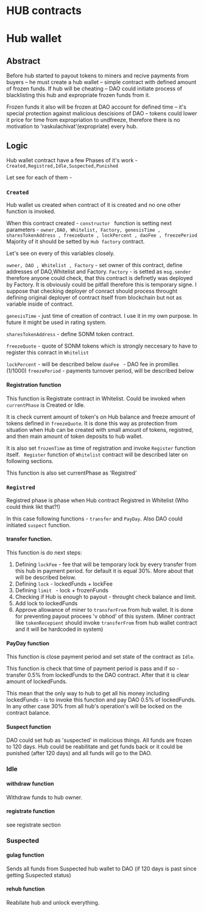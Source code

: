# HUB contracts

# Hub wallet



## Abstract

Before hub started to payout tokens to miners and recive payments from buyers – he must create a hub wallet – simple contract with defined amount of frozen funds. If hub will be cheating – DAO could initiate process of blacklisting this hub and expropriate frozen funds from it.

Frozen funds it also will be frozen at DAO account for defined time – it&#39;s special protection against malicious descisions of DAO – tokens could lower it price for time from expropriation to undfreeze, therefore there is no motivation to &#39;raskulachivat&#39;(expropriate) every hub.

## Logic

Hub wallet contract have a few Phases of it's work - ```Created,Registred,Idle,Suspected,Punished ```

Let see for each of them -

### ```Created```
Hub wallet us created when contract of it is created and no one other function is invoked.

When this contract created - ```constructor ``` function is setting next parameters -
``` owner,DAO, Whitelist, Factory, genesisTime , sharesTokenAddress , freezeQuote , lockPercent , daoFee , freezePeriod  ```
Majority of it should be setted by ```Hub factory``` contract.

Let's see on every of this variables closely.

``` owner, DAO , Whitelist , Factory ``` - set owner of this contract, define addresses of DAO,Whitelist and Factory.
``` Factory ``` - is setted as ```msg.sender``` therefore anyone could check, that this contract is definetly was deployed by Factory. It is obviously could be pitfall therefore this is temporary signe. I suppose that checking deployer of conract should process throught defining original deployer of contract itself from blockchain but not as variable inside of contract.

``` genesisTime ``` - just time of creation of contract. I use it in my own purpose. In future it might be used in rating system.

```sharesTokenAddress``` - define SONM token contract.

``` freezeQuote ``` - quote of SONM tokens which is strongly neccesary to have to register this conract in ```Whitelist ```

``` lockPercent ``` - will be described below
```daoFee ``` - DAO fee in promilles (1/1000)
```freezePeriod``` - payments turnover period, will be described below

#### Registration function

This function is Registrate contract in Whitelist.
Could be invoked when ```currentPhase``` is Created or Idle.

It is check current amount of token's on Hub balance and freeze amount of tokens defined in ```freezeQuote```.
It is done this way as protection from situation when Hub can be created with small amount of tokens, registred, and then main amount of token deposits to hub wallet.

It is also set ```frozenTime``` as time of registration and invoke ```Register``` function itself.
``` Register``` function of ```Whitelist``` contract will be described later on following sections.

This function is also set currentPhase as 'Registred'


### ```Registred```
Registred phase is phase when Hub contract Registred in Whitelist (Who could think likt that?!)

In this case following functions - ```transfer``` and ```PayDay```. Also DAO could initiated ```suspect``` function.

#### transfer function.
This function is do next steps:

1. Defining ```lockFee``` - fee that will be temporary lock by every transfer from this hub in payment period.
for default it is equal 30%. More about that will be described below.
2. Defining ```lock``` - lockedFunds + lockFee
3. Defining ```limit ``` - lock + frozenFunds
4. Checking if Hub is enough to payout - throught check balance and limit.
5. Add lock to lockedFunds
6. Approve allowance of miner to ```transferFrom``` from hub wallet. It is done for preventing payout procees 'v obhod' of this system. (Miner contract like ```tokenRecepient``` should invoke ```transferFrom``` from hub wallet contract and it will be hardcoded in system)

#### PayDay function
This function is close payment period and set state of the contract as ```Idle```.

This function is check that time of payment period is pass and if so - transfer 0.5% from lockedFunds to the DAO contract. After that it is clear amount of lockedFunds.

This mean that the only way to hub to get all his money including lockedFunds - is to invoke this function and pay DAO 0.5% of lockedFunds. In any other case 30% from all hub's operation's will be locked on the contract balance.

#### Suspect function
DAO could set hub as 'suspected' in malicious things. All funds are frozen to 120 days.
Hub could be reabilitate and get funds back or it could be punished (after 120 days) and all funds will go to the DAO.

### Idle

#### withdraw function
Withdraw funds to hub owner.

#### registrate function
see registrate section

### Suspected

#### gulag function
Sends all funds from Suspected hub wallet to DAO (if 120 days is past since getting Suspected status)

#### rehub function
Reabilate hub and unlock everything.
